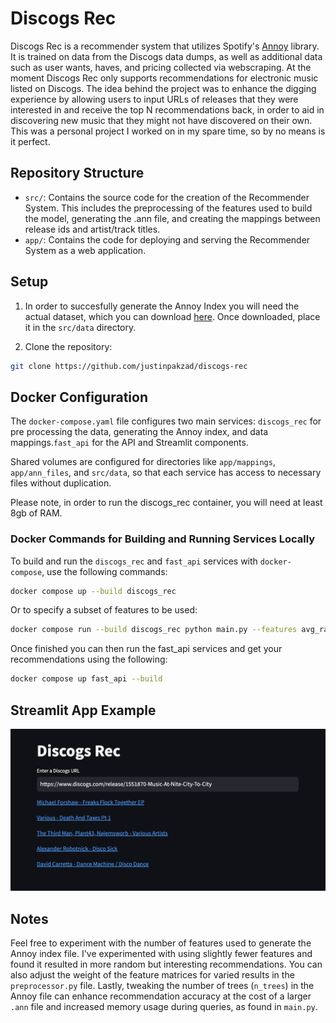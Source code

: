 # Discogs Rec
Discogs Rec is a recommender system that utilizes Spotify's [Annoy](https://github.com/spotify/annoy) library. It is trained on data from the Discogs data dumps, as well as additional data such as user wants, haves, and pricing collected via webscraping. At the moment Discogs Rec only supports recommendations for electronic music listed on Discogs. The idea behind the project was to enhance the digging experience by allowing users to input URLs of releases that they were interested in and receive the top N recommendations back, in order to aid in discovering new music that they might not have discovered on their own. This was a personal project I worked on in my spare time, so by no means is it perfect.


## Repository Structure
- `src/`: Contains the source code for the creation of the Recommender System. This includes the preprocessing of the features used to build the model, generating the .ann file, and creating the mappings between release ids and artist/track titles.
- `app/`: Contains the code for deploying and serving the Recommender System as a web application.

## Setup
1. In order to succesfully generate the Annoy Index you will need the actual dataset, which you can download [here](https://drive.google.com/file/d/1fxCiMm5rDNlEl7bxkLJS91ap3vBMLiOQ/view?usp=sharing). Once downloaded, place it in the `src/data` directory. 
 

2. Clone the repository:
```bash
git clone https://github.com/justinpakzad/discogs-rec
```

## Docker Configuration

The `docker-compose.yaml` file configures two main services: `discogs_rec` for pre processing the data, generating the Annoy index, and data mappings.`fast_api` for the API and Streamlit components.

Shared volumes are configured for directories like `app/mappings`, `app/ann_files`, and `src/data`, so that each service has access to necessary files without duplication.

Please note, in order to run the discogs_rec container, you will need at least 8gb of RAM.
### Docker Commands for Building and Running Services Locally

To build and run the `discogs_rec` and `fast_api` services with `docker-compose`, use the following commands:
```bash
docker compose up --build discogs_rec
```
Or to specify a subset of features to be used:
```bash
docker compose run --build discogs_rec python main.py --features avg_rating low median high countries styles
```
Once finished you can then run the fast_api services and get your recommendations using the following:
```bash
docker compose up fast_api --build
```


## Streamlit App Example
![Alt text](images/demo.png)

## Notes
Feel free to experiment with the number of features used to generate the Annoy index file. I've experimented with using slightly fewer features and found it resulted in more random but interesting recommendations. You can also adjust the weight of the feature matrices for varied results in the `preprocessor.py` file. Lastly, tweaking the number of trees (`n_trees`) in the Annoy file can enhance recommendation accuracy at the cost of a larger `.ann` file and increased memory usage during queries, as found in `main.py`.





